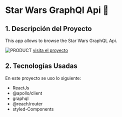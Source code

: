 # Star Wars GraphQl Api :star2:

## 1. Descripción del Proyecto

This app allows to browse the Star Wars GraphQL Api.

![PRODUCT](https://user-images.githubusercontent.com/68167686/111703308-768e7f00-880b-11eb-8479-14e5df5b3d1f.png)
[visita el proyecto](https://ravn-challenge-v2-vero-flores-veroflores.vercel.app/)

## 2. Tecnologías Usadas

En este proyecto se uso lo siguiente:

- ReactJs
- @apollo/client
- graphql
- @reach/router
- styled-Components
